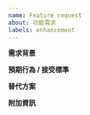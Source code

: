 ```yaml
---
name: Feature request
about: 功能需求
labels: enhancement
---
```


**需求背景**

**預期行為 / 接受標準**

**替代方案**

**附加資訊**
